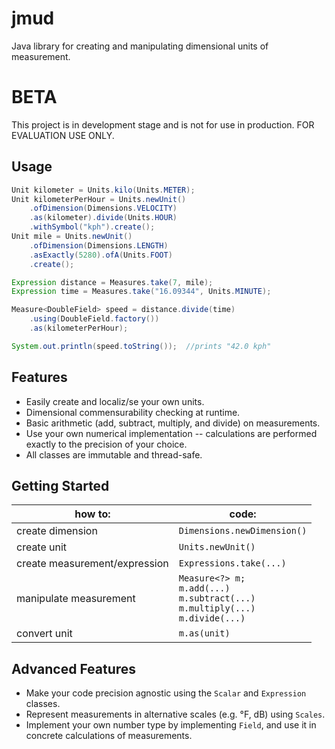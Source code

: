 # jmud
Java library for creating and manipulating dimensional units of measurement.

# BETA
This project is in development stage and is not for use in production.  FOR EVALUATION USE ONLY.

## Usage

```java
Unit kilometer = Units.kilo(Units.METER);
Unit kilometerPerHour = Units.newUnit()  
    .ofDimension(Dimensions.VELOCITY)  
    .as(kilometer).divide(Units.HOUR)  
    .withSymbol("kph").create();
Unit mile = Units.newUnit()  
    .ofDimension(Dimensions.LENGTH)  
    .asExactly(5280).ofA(Units.FOOT)  
    .create();

Expression distance = Measures.take(7, mile);
Expression time = Measures.take("16.09344", Units.MINUTE);

Measure<DoubleField> speed = distance.divide(time)  
    .using(DoubleField.factory())  
    .as(kilometerPerHour);

System.out.println(speed.toString());  //prints "42.0 kph"
```

## Features
- Easily create and localiz/se your own units.
- Dimensional commensurability checking at runtime.
- Basic arithmetic (add, subtract, multiply, and divide) on measurements.
- Use your own numerical implementation -- calculations are performed exactly to the precision of your choice.
- All classes are immutable and thread-safe.

## Getting Started

| how to: | code: |
---|---
| create dimension | `Dimensions.newDimension()` |
| create unit | `Units.newUnit()` |
| create measurement/expression | `Expressions.take(...)` |
| manipulate measurement | `Measure<?> m;`<br>`m.add(...)`<br>`m.subtract(...)`<br>`m.multiply(...)`<br>`m.divide(...)`|
| convert unit | `m.as(unit)` |

## Advanced Features

- Make your code precision agnostic using the `Scalar` and `Expression` classes.
- Represent measurements in alternative scales (e.g. °F, dB)  using `Scales`.
- Implement your own number type by implementing `Field`, and use it in concrete calculations of measurements.
